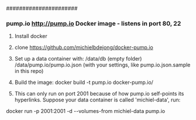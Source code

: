 ######################

### pump.io http://pump.io Docker image - listens in port 80, 22

1) Install docker

2) clone  https://github.com/michielbdejong/docker-pump.io

3) Set up a data container with:
    /data/db (empty folder)
    /data/pump.io/pump.io.json (with your settings, like pump.io.json.sample in this repo)

4) Build the image:
    docker build -t pump.io docker-pump.io/

5) This can only run on port 2001 because of how pump.io self-points its hyperlinks. Suppose your data container is called 'michiel-data', run:

 docker run -p 2001:2001 -d --volumes-from michiel-data pump.io
